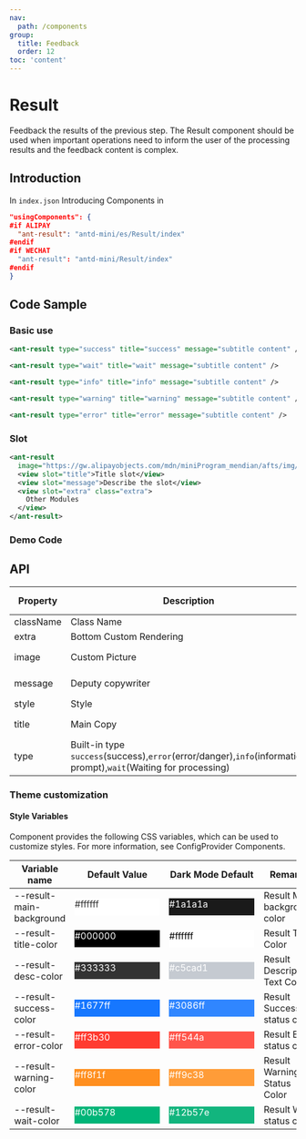 ```yaml
---
nav:
  path: /components
group:
  title: Feedback
  order: 12
toc: 'content'
---
```


# Result

Feedback the results of the previous step. The Result component should be used when important operations need to inform the user of the processing results and the feedback content is complex.

## Introduction

In `index.json` Introducing Components in

```json
"usingComponents": {
#if ALIPAY
  "ant-result": "antd-mini/es/Result/index"
#endif
#if WECHAT
  "ant-result": "antd-mini/Result/index"
#endif
}
```

## Code Sample

### Basic use

```xml
<ant-result type="success" title="success" message="subtitle content" />

<ant-result type="wait" title="wait" message="subtitle content" />

<ant-result type="info" title="info" message="subtitle content" />

<ant-result type="warning" title="warning" message="subtitle content" />

<ant-result type="error" title="error" message="subtitle content" />
```

### Slot

```xml
<ant-result
  image="https://gw.alipayobjects.com/mdn/miniProgram_mendian/afts/img/A*wiFYTo5I0m8AAAAAAAAAAABjAQAAAQ/original">
  <view slot="title">Title slot</view>
  <view slot="message">Describe the slot</view>
  <view slot="extra" class="extra">
    Other Modules
  </view>
</ant-result>
```

### Demo Code

<code src='../../demo/pages/Result/index'></code>

## API

| Property      | Description                                                                                     | Type           | Default Value |
| --------- | ---------------------------------------------------------------------------------------- | -------------- | ------ |
| className | Class Name                                                                                     | string         | -      |
| extra     | Bottom Custom Rendering                                                                           | slot           | -      |
| image     | Custom Picture                                                                               | string \| slot | -      |
| message   | Deputy copywriter                                                                                   | string \| slot | -      |
| style     | Style                                                                                     | string         | -      |
| title     | Main Copy                                                                                   | string \| slot | -      |
| type      | Built-in type `success`(success),`error`(error/danger),`info`(information prompt),`wait`(Waiting for processing) | string         | -      |

### Theme customization

#### Style Variables

Component provides the following CSS variables, which can be used to customize styles. For more information, see ConfigProvider Components.

| Variable name                   | Default Value                                                                                            | Dark Mode Default                                                                                    | Remarks                |
| ------------------------ | ------------------------------------------------------------------------------------------------- | ------------------------------------------------------------------------------------------------- | ------------------- |
| --result-main-background | <div style="width: 150px; height: 30px; background-color: #ffffff; color: #333333;">#ffffff</div> | <div style="width: 150px; height: 30px; background-color: #1a1a1a; color: #ffffff;">#1a1a1a</div> | Result Main background color   |
| --result-title-color     | <div style="width: 150px; height: 30px; background-color: #000000; color: #ffffff;">#000000</div> | <div style="width: 150px; height: 30px; background-color: #ffffff; color: #000000;">#ffffff</div> | Result Title Color     |
| --result-desc-color      | <div style="width: 150px; height: 30px; background-color: #333333; color: #ffffff;">#333333</div> | <div style="width: 150px; height: 30px; background-color: #c5cad1; color: #ffffff;">#c5cad1</div> | Result Description Text Color |
| --result-success-color   | <div style="width: 150px; height: 30px; background-color: #1677ff; color: #ffffff;">#1677ff</div> | <div style="width: 150px; height: 30px; background-color: #3086ff; color: #ffffff;">#3086ff</div> | Result Success status color |
| --result-error-color     | <div style="width: 150px; height: 30px; background-color: #ff3b30; color: #ffffff;">#ff3b30</div> | <div style="width: 150px; height: 30px; background-color: #ff544a; color: #ffffff;">#ff544a</div> | Result Error status color |
| --result-warning-color   | <div style="width: 150px; height: 30px; background-color: #ff8f1f; color: #ffffff;">#ff8f1f</div> | <div style="width: 150px; height: 30px; background-color: #ff9c38; color: #ffffff;">#ff9c38</div> | Result Warning Status Color |
| --result-wait-color      | <div style="width: 150px; height: 30px; background-color: #00b578; color: #ffffff;">#00b578</div> | <div style="width: 150px; height: 30px; background-color: #12b57e; color: #ffffff;">#12b57e</div> | Result Wait status color |
